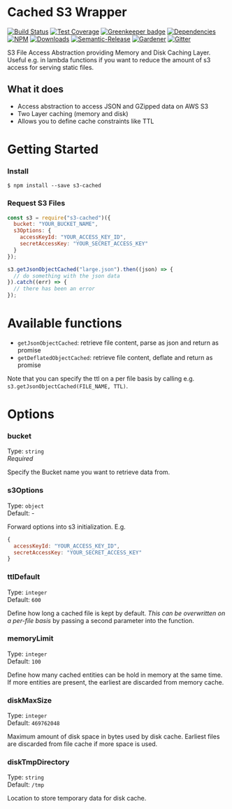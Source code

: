 # Cached S3 Wrapper

[![Build Status](https://img.shields.io/travis/simlu/s3-cached/master.svg)](https://travis-ci.org/simlu/s3-cached)
[![Test Coverage](https://img.shields.io/coveralls/simlu/s3-cached/master.svg)](https://coveralls.io/github/simlu/s3-cached?branch=master)
[![Greenkeeper badge](https://badges.greenkeeper.io/simlu/s3-cached.svg)](https://greenkeeper.io/)
[![Dependencies](https://david-dm.org/simlu/s3-cached/status.svg)](https://david-dm.org/simlu/s3-cached)
[![NPM](https://img.shields.io/npm/v/s3-cached.svg)](https://www.npmjs.com/package/s3-cached)
[![Downloads](https://img.shields.io/npm/dt/s3-cached.svg)](https://www.npmjs.com/package/s3-cached)
[![Semantic-Release](https://github.com/simlu/js-gardener/blob/master/assets/icons/semver.svg)](https://github.com/semantic-release/semantic-release)
[![Gardener](https://github.com/simlu/js-gardener/blob/master/assets/badge.svg)](https://github.com/simlu/js-gardener)
[![Gitter](https://github.com/simlu/js-gardener/blob/master/assets/icons/gitter.svg)](https://gitter.im/simlu/s3-cached)

S3 File Access Abstraction providing Memory and Disk Caching Layer. Useful e.g. in lambda functions if you want to reduce the amount of s3 access for serving static files.

## What it does

- Access abstraction to access JSON and GZipped data on AWS S3
- Two Layer caching (memory and disk)
- Allows you to define cache constraints like TTL

# Getting Started

### Install

    $ npm install --save s3-cached

### Request S3 Files

```javascript
const s3 = require("s3-cached")({
  bucket: "YOUR_BUCKET_NAME",
  s3Options: {
    accessKeyId: "YOUR_ACCESS_KEY_ID",
    secretAccessKey: "YOUR_SECRET_ACCESS_KEY"
  }
});

s3.getJsonObjectCached("large.json").then((json) => {
  // do something with the json data
}).catch((err) => {
  // there has been an error
});
```

# Available functions

- `getJsonObjectCached`: retrieve file content, parse as json and return as promise
- `getDeflatedObjectCached`: retrieve file content, deflate and return as promise

Note that you can specify the ttl on a per file basis by calling e.g. `s3.getJsonObjectCached(FILE_NAME, TTL)`.

# Options

### bucket

Type: `string`<br>
*Required*

Specify the Bucket name you want to retrieve data from.

### s3Options

Type: `object`<br>
Default: -

Forward options into s3 initialization. E.g.
```javascript
{
  accessKeyId: "YOUR_ACCESS_KEY_ID",
  secretAccessKey: "YOUR_SECRET_ACCESS_KEY"
}
``` 

### ttlDefault

Type: `integer`<br>
Default: `600`

Define how long a cached file is kept by default. *This can be overwritten on a per-file basis* by passing a second parameter into the function.

### memoryLimit

Type: `integer`<br>
Default: `100`

Define how many cached entities can be hold in memory at the same time. If more entities are present, the earliest are discarded from memory cache.

### diskMaxSize

Type: `integer`<br>
Default: `469762048`

Maximum amount of disk space in bytes used by disk cache. Earliest files are discarded from file cache if more space is used.

### diskTmpDirectory

Type: `string`<br>
Default: `/tmp`

Location to store temporary data for disk cache.
